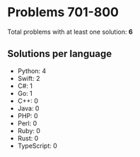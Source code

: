 # Problems 701-800

Total problems with at least one solution: **6**

## Solutions per language

- Python: 4
- Swift: 2
- C#: 1
- Go: 1
- C++: 0
- Java: 0
- PHP: 0
- Perl: 0
- Ruby: 0
- Rust: 0
- TypeScript: 0
